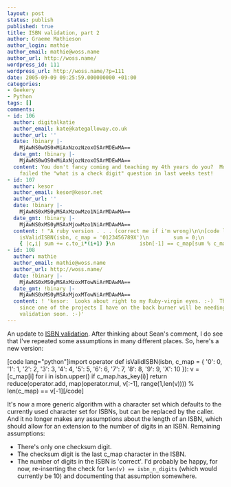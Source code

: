 ```yaml
---
layout: post
status: publish
published: true
title: ISBN validation, part 2
author: Graeme Mathieson
author_login: mathie
author_email: mathie@woss.name
author_url: http://woss.name/
wordpress_id: 111
wordpress_url: http://woss.name/?p=111
date: 2005-09-09 09:25:59.000000000 +01:00
categories:
- Geekery
- Python
tags: []
comments:
- id: 106
  author: digitalkatie
  author_email: kate@kategalloway.co.uk
  author_url: ''
  date: !binary |-
    MjAwNS0wOS0xMiAxNzozNzoxOSArMDEwMA==
  date_gmt: !binary |-
    MjAwNS0wOS0xMiAxNjozNzoxOSArMDEwMA==
  content: You don't fancy coming and teaching my 4th years do you?  Most of them
    failed the "what is a check digit" question in last weeks test!
- id: 107
  author: kesor
  author_email: kesor@kesor.net
  author_url: ''
  date: !binary |-
    MjAwNS0xMS0yMSAxMzowMzo1NiArMDAwMA==
  date_gmt: !binary |-
    MjAwNS0xMS0yMSAxMjowMzo1NiArMDAwMA==
  content: ! "A ruby version . . . (correct me if i'm wrong)\n\n[code lang=\"ruby\"]def
    isValidISBN(isbn, c_map = '0123456789X')\n        sum = 0;\n        isbn[0..-2].scan(/\\d/).each_with_index
    { |c,i| sum += c.to_i*(i+1) }\n        isbn[-1] == c_map[sum % c_map.length]\nend[/code]"
- id: 108
  author: mathie
  author_email: mathie@woss.name
  author_url: http://woss.name/
  date: !binary |-
    MjAwNS0xMS0yMSAxMzoxMTowNiArMDAwMA==
  date_gmt: !binary |-
    MjAwNS0xMS0yMSAxMjoxMTowNiArMDAwMA==
  content: ! 'kesor:  Looks about right to my Ruby-virgin eyes. :-)  Thanks, in fact,
    since one of the projects I have on the back burner will be needing this for input
    validation soon. :-)'
---
```

An update to <a href="http://woss.name/2005/09/08/isbn-validation/">ISBN validation</a>. After thinking about Sean's comment, I do see that I've repeated some assumptions in many different places.  So, here's a new version:

[code lang="python"]import operator
def isValidISBN(isbn,
                c_map = { '0': 0, '1': 1, '2': 2, '3': 3, '4': 4, '5': 5,
                          '6': 6, '7': 7, '8': 8, '9': 9, 'X': 10 }):
    v = [c_map[i] for i in isbn.upper() if c_map.has_key(i)]
    return reduce(operator.add, map(operator.mul, v[:-1], range(1,len(v)))) % len(c_map) == v[-1][/code]

It's now a more generic algorithm with a character set which defaults to the currently used character set for ISBNs, but can be replaced by the caller.  And it no longer makes any assumptions about the length of an ISBN, which should allow for an extension to the number of digits in an ISBN.  Remaining assumptions:

<ul>
<li>There's only one checksum digit.</li>
<li>The checksum digit is the last c_map character in the ISBN.</li>
<li>The number of digits in the ISBN is 'correct'.  I'd probably be happy, for now, re-inserting the check for <code>len(v) == isbn_n_digits</code> (which would currently be 10) and documenting that assumption somewhere.</li>
</ul>
